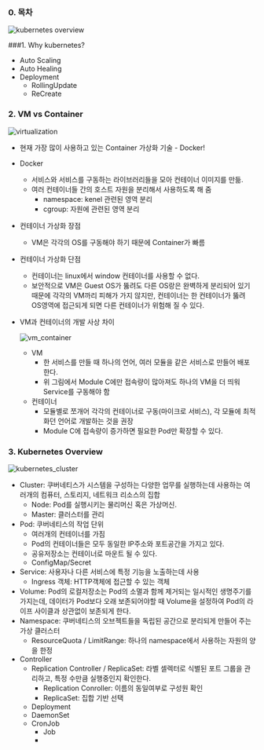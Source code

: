 ### 0. 목차

![kubernetes overview](/Users/tiffany/Developer/WeeklyStudy/images/kubernetes_overview.png)



###1. Why kubernetes?

* Auto Scaling
* Auto Healing
* Deployment
  * RollingUpdate
  * ReCreate



### 2. VM vs Container

![virtualization](/Users/tiffany/Developer/WeeklyStudy/images/virtualization.png)

* 현재 가장 많이 사용하고 있는 Container 가상화 기술 - Docker!

* Docker

  * 서비스와 서비스를 구동하는 라이브러리들을 모아 컨테이너 이미지를 만듦. 
  * 여러 컨테이너들 간의 호스트 자원을 분리해서 사용하도록 해 줌
    * namespace: kenel 관련된 영역 분리
    * cgroup: 자원에 관련된 영역 분리

* 컨테이너 가상화 장점

  * VM은 각각의 OS를 구동해야 하기 때문에 Container가 빠름

* 컨테이너 가상화 단점

  * 컨테이너는 linux에서 window 컨테이너를 사용할 수 없다.
  * 보안적으로 VM은 Guest OS가 뚫려도 다른 OS랑은 완벽하게 분리되어 있기 때문에 각각의 VM까리 피해가 가지 않지만, 컨테이너는 한 컨테이너가 뚫려 OS영역에 접근되게 되면 다른 컨테이너가 위험해 질 수 있다.

* VM과 컨테이너의 개발 사상 차이

  ![vm_container](/Users/tiffany/Developer/WeeklyStudy/images/vm_container.png)

  * VM
    * 한 서비스를 만들 때 하나의 언어, 여러 모듈을 같은 서비스로 만들어 배포한다.
    * 위 그림에서 Module C에만 접속량이 많아져도 하나의 VM을 더 띄워 Service를 구동해야 함
  * 컨테이너
    * 모듈별로 쪼개어 각각의 컨테이너로 구동(마이크로 서비스), 각 모듈에 최적화던 언어로 개발하는 것을 권장
    * Module C에 접속량이 증가하면 필요한 Pod만 확장할 수 있다.



### 3. Kubernetes Overview

![kubernetes_cluster](/Users/tiffany/Developer/WeeklyStudy/images/kubernetes_cluster.png)

* Cluster: 쿠버네티스가 시스템을 구성하는 다양한 업무를 실행하는데 사용하는 여러개의 컴퓨터, 스토리지, 네트워크 리소스의 집합
  * Node: Pod를 실행시키는 물리머신 혹은 가상머신.
  * Master: 클러스터를 관리
* Pod: 쿠버네티스의 작업 단위
  * 여러개의 컨테이너를 가짐
  * Pod의 컨테이너들은 모두 동일한 IP주소와 포트공간을 가지고 있다.
  * 공유저장소는 컨테이너로 마운트 될 수 있다.
  * ConfigMap/Secret
* Service: 사용자나 다른 서비스에 특정 기능을 노출하는데 사용
  * Ingress 객체: HTTP객체에 접근할 수 있는 객체
* Volume: Pod의 로컬저장소는 Pod의 소멸과 함께 제거되는 일시적인 생명주기를 가지는데, 데이터가 Pod보다 오래 보존되어야할 때 Volume을 설정하여 Pod의 라이프 사이클과 상관없이 보존되게 한다.
* Namespace: 쿠버네티스의 오브젝트들을 독립된 공간으로 분리되게 만들어 주는 가상 클러스터
  * ResourceQuota / LimitRange: 하나의 namespace에서 사용하는 자원의 양을 한정
* Controller
  * Replication Controller / ReplicaSet: 라벨 셀렉터로 식별된 포트 그룹을 관리하고, 특정 수만큼 실행중인지 확인한다.
    * Replication Conroller: 이름의 동일여부로 구성원 확인
    * ReplicaSet: 집합 기반 선택
  * Deployment
  * DaemonSet
  * CronJob
    * Job
    * 
